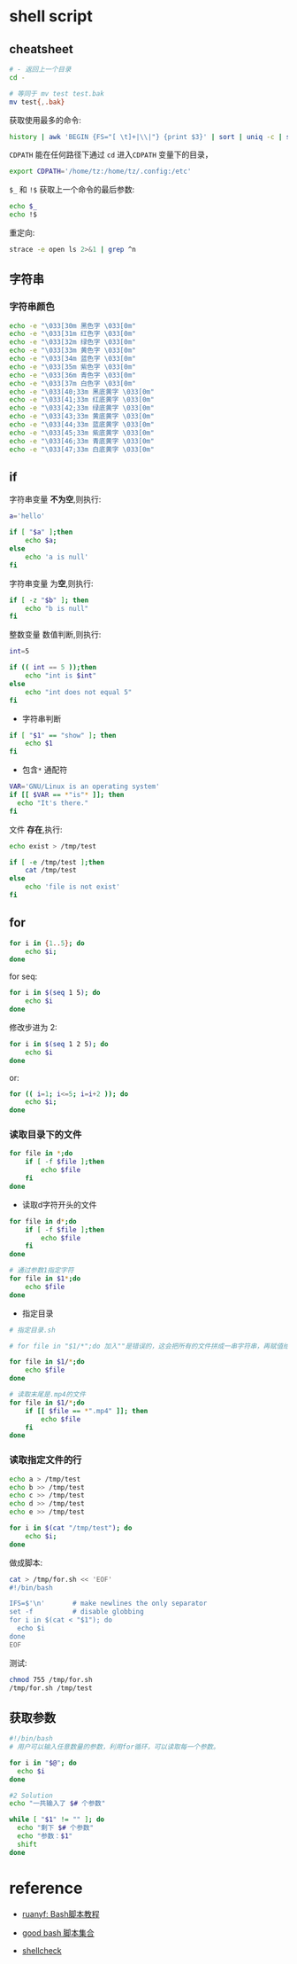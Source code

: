 # shell script

## cheatsheet

```sh
# - 返回上一个目录
cd -

# 等同于 mv test test.bak
mv test{,.bak}
```

获取使用最多的命令:

```sh
history | awk 'BEGIN {FS="[ \t]+|\\|"} {print $3}' | sort | uniq -c | sort -nr | head
```

`CDPATH` 能在任何路径下通过 `cd` 进入`CDPATH` 变量下的目录，

```sh
export CDPATH='/home/tz:/home/tz/.config:/etc'
```

`$_` 和 `!$` 获取上一个命令的最后参数:

```sh
echo $_
echo !$
```

重定向:

```sh
strace -e open ls 2>&1 | grep ^n
```

## 字符串

### 字符串颜色

```sh
echo -e "\033[30m 黑色字 \033[0m"
echo -e "\033[31m 红色字 \033[0m"
echo -e "\033[32m 绿色字 \033[0m"
echo -e "\033[33m 黄色字 \033[0m"
echo -e "\033[34m 蓝色字 \033[0m"
echo -e "\033[35m 紫色字 \033[0m"
echo -e "\033[36m 青色字 \033[0m"
echo -e "\033[37m 白色字 \033[0m"
echo -e "\033[40;33m 黑底黄字 \033[0m"
echo -e "\033[41;33m 红底黄字 \033[0m"
echo -e "\033[42;33m 绿底黄字 \033[0m"
echo -e "\033[43;33m 黄底黄字 \033[0m"
echo -e "\033[44;33m 蓝底黄字 \033[0m"
echo -e "\033[45;33m 紫底黄字 \033[0m"
echo -e "\033[46;33m 青底黄字 \033[0m"
echo -e "\033[47;33m 白底黄字 \033[0m"
```

## if

字符串变量 **不为空**,则执行:

```sh
a='hello'

if [ "$a" ];then
    echo $a;
else
    echo 'a is null'
fi
```

字符串变量 为**空**,则执行:

```sh
if [ -z "$b" ]; then
    echo "b is null"
fi
```

整数变量 数值判断,则执行:

```sh
int=5

if (( int == 5 ));then
    echo "int is $int"
else
    echo "int does not equal 5"
fi
```

- 字符串判断

```sh
if [ "$1" == "show" ]; then
    echo $1
fi
```

- 包含`*` 通配符
```sh
VAR='GNU/Linux is an operating system'
if [[ $VAR == *"is"* ]]; then
  echo "It's there."
fi
```


文件 **存在**,执行:

```sh
echo exist > /tmp/test

if [ -e /tmp/test ];then
    cat /tmp/test
else
    echo 'file is not exist'
fi
```

## for

```sh
for i in {1..5}; do
    echo $i;
done
```

for seq:

```sh
for i in $(seq 1 5); do
    echo $i
done
```

修改步进为 2:

```sh
for i in $(seq 1 2 5); do
    echo $i
done
```

or:

```sh
for (( i=1; i<=5; i=i+2 )); do
    echo $i;
done
```

### 读取目录下的文件

```sh
for file in *;do
    if [ -f $file ];then
        echo $file
    fi
done
```

- 读取d字符开头的文件

```sh
for file in d*;do
    if [ -f $file ];then
        echo $file
    fi
done

# 通过参数1指定字符
for file in $1*;do
    echo $file
done
```

- 指定目录

```sh
# 指定目录.sh

# for file in "$1/*";do 加入""是错误的，这会把所有的文件拼成一串字符串，再赋值给$file

for file in $1/*;do
    echo $file
done
```

```sh
# 读取末尾是.mp4的文件
for file in $1/*;do
    if [[ $file == *".mp4" ]]; then
        echo $file
    fi
done
```

### 读取指定文件的行

```sh
echo a > /tmp/test
echo b >> /tmp/test
echo c >> /tmp/test
echo d >> /tmp/test
echo e >> /tmp/test

for i in $(cat "/tmp/test"); do
    echo $i;
done
```

做成脚本:

```sh
cat > /tmp/for.sh << 'EOF'
#!/bin/bash

IFS=$'\n'       # make newlines the only separator
set -f          # disable globbing
for i in $(cat < "$1"); do
  echo $i
done
EOF
```

测试:

```sh
chmod 755 /tmp/for.sh
/tmp/for.sh /tmp/test
```

## 获取参数

```sh
#!/bin/bash
# 用户可以输入任意数量的参数，利用for循环，可以读取每一个参数。

for i in "$@"; do
  echo $i
done

#2 Solution
echo "一共输入了 $# 个参数"

while [ "$1" != "" ]; do
  echo "剩下 $# 个参数"
  echo "参数：$1"
  shift
done
```

# reference

- [ruanyf: Bash脚本教程](https://wangdoc.com/bash/intro.html)

- [good bash 脚本集合](https://github.com/alexanderepstein/Bash-Snippets)

- [shellcheck](https://www.shellcheck.net/)
